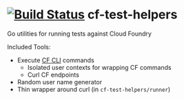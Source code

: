 [![Build Status](https://travis-ci.org/mhansonp/cf-test-helpers.svg)](https://travis-ci.org/mhansonp/cf-test-helpers)
cf-test-helpers
===============

Go utilities for running tests against Cloud Foundry

Included Tools:
- Execute [CF CLI](https://github.com/cloudfoundry/cli) commands
  - Isolated user contexts for wrapping CF commands
  - Curl CF endpoints
- Random user name generator
- Thin wrapper around curl (in `cf-test-helpers/runner`)

